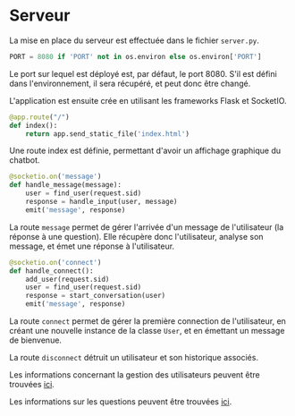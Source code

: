 # Serveur

La mise en place du serveur est effectuée dans le fichier `server.py`.

```python
PORT = 8080 if 'PORT' not in os.environ else os.environ['PORT']
```

Le port sur lequel est déployé est, par défaut, le port 8080. S'il est défini dans l'environnement, il sera récupéré, et peut donc être changé.

L'application est ensuite crée en utilisant les frameworks Flask et SocketIO.

```python
@app.route("/")
def index():
    return app.send_static_file('index.html')
```

Une route index est définie, permettant d'avoir un affichage graphique du chatbot.

```python
@socketio.on('message')
def handle_message(message):
	user = find_user(request.sid)
    response = handle_input(user, message)
    emit('message', response)
```

La route `message` permet de gérer l'arrivée d'un message de l'utilisateur (la réponse à une question). Elle récupère donc l'utilisateur, analyse son message, et émet une réponse à l'utilisateur.

```python
@socketio.on('connect')
def handle_connect():
    add_user(request.sid)
    user = find_user(request.sid)
    response = start_conversation(user)
    emit('message', response)
```

La route `connect` permet de gérer la première connection de l'utilisateur, en créant une nouvelle instance de la classe `User`, et en émettant un message de bienvenue.

La route `disconnect` détruit un utilisateur et son historique associés.

Les informations concernant la gestion des utilisateurs peuvent être trouvées [ici](user.md).

Les informations sur les questions peuvent être trouvées [ici](questions.md).
